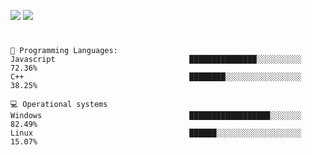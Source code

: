![](https://img.shields.io/github/followers/sickog0d?label=Follow&style=social)
![](https://visitor-badge.glitch.me/badge?page_id=sickog0d.sickog0d)

#

<pre><code>💬 <span class="hljs-selector-tag">Programming</span> <span class="hljs-selector-tag">Languages</span>: 
<span class="hljs-selector-tag">Javascript</span>                              ███████████████░░░░░░░░░░   72<span class="hljs-selector-class">.36</span>% 
<span class="hljs-selector-tag">C</span>++                                     ████████░░░░░░░░░░░░░░░░░   38<span class="hljs-selector-class">.25</span>%

💻 <span class="hljs-selector-tag">Operational</span> <span class="hljs-selector-tag">systems</span>
<span class="hljs-selector-tag">Windows</span>                                 ██████████████████░░░░░░░   82<span class="hljs-selector-class">.49</span>% 
<span class="hljs-selector-tag">Linux</span>                                   ██████░░░░░░░░░░░░░░░░░░░   15<span class="hljs-selector-class">.07</span>%
</code></pre>
